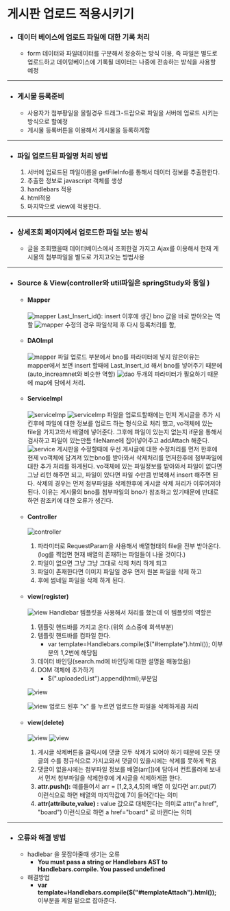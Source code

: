 게시판 업로드 적용시키기
===
* ### 데이터 베이스에 업로드 파일에 대한 기록 처리
  * form 데이터와 파일데이터를 구분해서 정송하는 방식 이용, 즉 파일은 별도로 업로드하고 데이텅베이스에 기록될 데이터는 나중에 전송하는 방식을 사용할 예정
---
* ### 게시물 등록준비
  * 사용자가 첨부팡일을 올릴경우 드래그-드랍으로 파일을 서버에 업로드 시키는 방식으로 할예정
  * 게시물 등록버튼을 이용해서 게시물을 등록하게함
---
* ### 파일 업로드된 파일명 처리 방법
  1. 서버에 업로드된 파일이름을 getFileInfo를 통해서 데이터 정보를 추출한한다.
  2. 추출한 정보로 javascript 객체를 생성
  3. handlebars 적용
  4. html적용
  5. 마지막으로 view에 적용한다.
---
* ### 상세조회 페이지에서 업로드한 파일 보는 방식
  * 글을 조회했을때 데이터베이스에서 조회한걸 가지고 Ajax를 이용해서 현재 게시물의 첨부파일을 별도로 가지고오는 방법사용
---
* ### Source & View(controller와 util파일은 springStudy와 동일 )

  * #### Mapper
    ![mapper](./img/업로드매퍼.png)
    Last_Insert_id(): insert 이후에 생긴 bno 값을 바로 받아오는 역할
    ![mapper](./img/수정삭제.png)
    수정의 경우 파일삭제 후 다시 등록처리를 함,
  * #### DAOImpl
    ![mapper](./img/업로드다오.png)
    파일 업로드 부분에서 bno를 파라미터에 넣지 않은이유는 mapper에서 보면 insert 할때에 Last_Insert_id 해서 bno를 넣어주기 때문에 (auto_increamnet와 비슷한 역할)
    ![dao](./img/수정삭제다오.png)
    두개의 파라미터가 필요하기 때문에 map에 담에서 처리.
  * #### ServiceImpl
    ![serviceImp](./img/업로드서비스1.png)
    ![serviceImp](./img/업로드서비스2.png)
    파일을 업로드할때에는 먼저 게시글을 추가 시킨후에 파일에 대한 정보를 업로드 하는 형식으로 처리 했고, vo객체에 있는 file을 가지고와서 배열에 넣어준다. 그후에 파일이 있는지 없는지 if문을 통해서 검사하고 파일이 있는만틈 fileName에 집어넣어주고 addAttach 해준다.
    ![service](./img/수정삭제서비스.png)
    게시판을 수정할때에 우선 게시글에 대한 수정처리를 먼저 한후에  현제 vo객체에 담겨져 있는bno를 받아와서 삭제처리를 먼저한후에 첨부파일에 대한 추가 처리를 하게된다. vo객체에 있는 파일정보를 받아와서 파일이 없다면 그냥 리턴 해주면 되고, 파일이 있다면 파일 수만큼 반복해서 insert 해주면 된다.  삭제의 경우는 먼저 첨부파일을 삭제한후에 게시글 삭제 처리가 이루어져야 된다. 이유는 게시물의 bno를 첨부파일의 bno가 참조하고 있기때문에 반대로하면 참조키에 대한 오류가 생긴다.
  * #### Controller
    ![controller](./img/파일삭제컨트롤.png)
      1. 파라미터로 RequestParam을 사용해서 배열형태의 file을 전부 받아온다. (log를 찍업면 현재 배열의 존재하는 파일들이 나올 것이다.)
      2. 파일이 없으면 그냥 그냥 그대로 삭제 처리 하게 되고
      3. 파일이 존재한다면 이미지 파일일 경우 먼저 원본 파일을 삭제 하고
      4. 후에 썸네일 파일을 삭제 하게 된다.
  * #### view(register)
    ![view](./img/handlebars.png)
    Handlebar 템플릿을 사용해서 처리를 했는데 이 템플릿의 역할은
    1. 템플릿 핸드바를 가지고 온다.(위의 소스중에 회색부분)
    2. 템플릿 핸드바를 컴파일 한다.
        * var template=Handlebars.compile($("#template").html()); 이부분의 1,2번에 해당됨
    3. 데이터 바인딩(search.md에 바인딩에 대한 설명을 해놓았음)
    4. DOM 객체에 추가하기
        * $(".uploadedList").append(html);부분임

    ![view](./img/업로드ajax.png)

    ![view](./img/업로드ajax1.png)
    업로드 된후 "x" 를 누르면 업로드한 파일을 삭제하게끔 처리
  * #### view(delete)
    ![view](./img/파일삭제뷰.png)
    ![view](./img/해당li.png)
      1. 게시글 삭제버튼을 클릭시에 댓글 모두 삭제가 되어야 하기 때문에 모든 댓글의 수를 정규식으로 가지고와서 댓글이 있을시에는 삭제를 못하게 막음
      2. 댓글이 없을시에는 첨부파일 정보를 배열(arr[])에 담아서 컨트롤러에 보내서 먼저 첨부파일을 삭제한후에 게시글을 삭제하게끔 한다.
      3. **attr.push():** 예를들어서 arr = [1,2,3,4,5]의 배열 이 있다면 arr.put(7) 이런식으로 하면 배열의 마지막값에 7이 들어간다는 의미
      4. **attr(attribute,value) :**  value 값으로 대체한다는 의미로  attr("a href", "board") 이런식으로 하면 a href="board" 로 바뀐다는 의미

---

* ### 오류와 해결 방법
  * hadlebar 을 못잡아줄때  생기는 오류
    * **You must pass a string or Handlebars AST to Handlebars.compile. You passed undefined**
  * 해결방법
    * **var template=Handlebars.compile($("#templateAttach").html());**
    이부분을 제일 밑으로 잡아준다.
